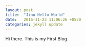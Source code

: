 ```yaml
---
layout: post
title:  "Jinu Hello World"
date:   2016-11-23 11:06:26 +0530
categories: jekyll update
---
```

Hi there. This is my First Blog.
